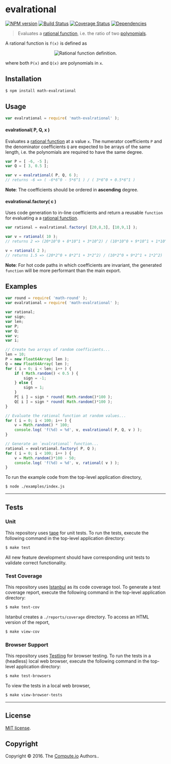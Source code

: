 evalrational
===
[![NPM version][npm-image]][npm-url] [![Build Status][build-image]][build-url] [![Coverage Status][coverage-image]][coverage-url] [![Dependencies][dependencies-image]][dependencies-url]

> Evaluates a [rational function][rational-function], i.e. the ratio of two [polynomials][polynomial].

A rational function is `f(x)` is defined as

<div class="equation" align="center" data-raw-text="f(x) = \frac{P(x)}{Q(x)}" data-equation="eq:rational_function">
	<img src="https://cdn.rawgit.com/math-io/evalrational/cfbe5ef7e1feb82405feb13e52c71c1b03ea25c4/docs/img/eqn.svg" alt="Rational function definition.">
	<br>
</div>

where both `P(x)` and `Q(x)` are polynomials in `x`.

## Installation

``` bash
$ npm install math-evalrational
```


## Usage

``` javascript
var evalrational = require( 'math-evalrational' );
```

#### evalrational( P, Q, x )

Evaluates a [rational function][rational-function] at a value `x`. The numerator coefficients `P` and the denominator coefficients `Q` are expected to be arrays of the same length, i.e. the polynomials are required to have the same degree.

``` javascript
var P = [ -6, -5 ];
var Q = [ 3, 0.5 ];

var v = evalrational( P, Q, 6 );
// returns -6 => ( -6*6^0 - 5*6^1 ) / ( 3*6^0 + 0.5*6^1 )
```

__Note__: The coefficients should be ordered in __ascending__ degree.

#### evalrational.factory( c )

Uses code generation to in-line coefficients and return a reusable `function` for evaluating a a [rational function][rational-function].

``` javascript
var rational = evalrational.factory( [20,8,3], [10,9,1] );

var v = rational( 10 );
// returns 2 => (20*10^0 + 8*10^1 + 3*10^2) / (10*10^0 + 9*10^1 + 1*10^2)

v = rational( 2 );
// returns 1.5 => (20*2^0 + 8*2^1 + 3*2^2) / (10*2^0 + 9*2^1 + 1*2^2)
```

__Note__: For hot code paths in which coefficients are invariant, the generated `function` will be more performant than the main export.


## Examples

``` javascript
var round = require( 'math-round' );
var evalrational = require( 'math-evalrational' );

var rational;
var sign;
var len;
var P;
var Q;
var v;
var i;

// Create two arrays of random coefficients...
len = 10;
P = new Float64Array( len );
Q = new Float64Array( len );
for ( i = 0; i < len; i++ ) {
	if ( Math.random() < 0.5 ) {
		sign = -1;
	} else {
		sign = 1;
	}
	P[ i ] = sign * round( Math.random()*100 );
	Q[ i ] = sign * round( Math.random()*100 );
}

// Evaluate the rational function at random values...
for ( i = 0; i < 100; i++ ) {
	v = Math.random() * 100;
	console.log( 'f(%d) = %d', v, evalrational( P, Q, v ) );
}

// Generate an `evalrational` function...
rational = evalrational.factory( P, Q );
for ( i = 0; i < 100; i++ ) {
	v = Math.random()*100 - 50;
	console.log( 'f(%d) = %d', v, rational( v ) );
}
```

To run the example code from the top-level application directory,

``` bash
$ node ./examples/index.js
```


---
## Tests

### Unit

This repository uses [tape][tape] for unit tests. To run the tests, execute the following command in the top-level application directory:

``` bash
$ make test
```

All new feature development should have corresponding unit tests to validate correct functionality.


### Test Coverage

This repository uses [Istanbul][istanbul] as its code coverage tool. To generate a test coverage report, execute the following command in the top-level application directory:

``` bash
$ make test-cov
```

Istanbul creates a `./reports/coverage` directory. To access an HTML version of the report,

``` bash
$ make view-cov
```


### Browser Support

This repository uses [Testling][testling] for browser testing. To run the tests in a (headless) local web browser, execute the following command in the top-level application directory:

``` bash
$ make test-browsers
```

To view the tests in a local web browser,

``` bash
$ make view-browser-tests
```

<!-- [![browser support][browsers-image]][browsers-url] -->


---
## License

[MIT license](http://opensource.org/licenses/MIT).


## Copyright

Copyright &copy; 2016. The [Compute.io][compute-io] Authors..


[npm-image]: http://img.shields.io/npm/v/math-evalrational.svg
[npm-url]: https://npmjs.org/package/math-evalrational

[build-image]: http://img.shields.io/travis/math-io/evalrational/master.svg
[build-url]: https://travis-ci.org/math-io/evalrational

[coverage-image]: https://img.shields.io/codecov/c/github/math-io/evalrational/master.svg
[coverage-url]: https://codecov.io/github/math-io/evalrational?branch=master

[dependencies-image]: http://img.shields.io/david/math-io/evalrational.svg
[dependencies-url]: https://david-dm.org/math-io/evalrational

[dev-dependencies-image]: http://img.shields.io/david/dev/math-io/evalrational.svg
[dev-dependencies-url]: https://david-dm.org/dev/math-io/evalrational

[github-issues-image]: http://img.shields.io/github/issues/math-io/evalrational.svg
[github-issues-url]: https://github.com/math-io/evalrational/issues

[tape]: https://github.com/substack/tape
[istanbul]: https://github.com/gotwarlost/istanbul
[testling]: https://ci.testling.com

[polynomial]: https://en.wikipedia.org/wiki/Polynomial
[compute-io]: https://github.com/compute-io
[rational-function]: https://en.wikipedia.org/wiki/Rational_function
